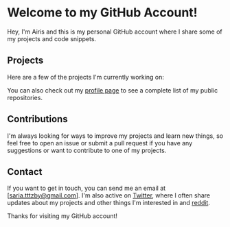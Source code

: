 # Welcome to my GitHub Account!

Hey, I'm Airis and this is my personal GitHub account where I share some of my projects and code snippets.

## Projects

Here are a few of the projects I'm currently working on:


You can also check out my [profile page](https://github.com/OnlyMeST) to see a complete list of my public repositories.

## Contributions

I'm always looking for ways to improve my projects and learn new things, so feel free to open an issue or submit a pull request if you have any suggestions or want to contribute to one of my projects.

## Contact

If you want to get in touch, you can send me an email at [saria.tttzby@gmail.com]. I'm also active on [Twitter](https://twitter.com/your-username), where I often share updates about my projects and other things I'm interested in and [reddit](https://www.reddit.com/user/OnlyMeST).

Thanks for visiting my GitHub account!
